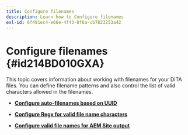 ```yaml
---
title: Configure filenames
description: Learn how to Configure filenames
exl-id: 6f491ec4-e66e-4f43-8f6a-cb7823253a42
---
```

# Configure filenames {#id214BD010GXA}

This topic covers information about working with filenames for your DITA files. You can define filename patterns and also control the list of valid characters allowed in the filenames.

-   **[Configure auto-filenames based on UUID](conf-auto-uuid-filenames.md)**  

-   **[Configure Regx for valid file name characters](conf-file-names-valid-regx.md)**  

-   **[Configure valid file names for AEM Site output](conf-file-names-valid-regx-aem-site-output.md)**
